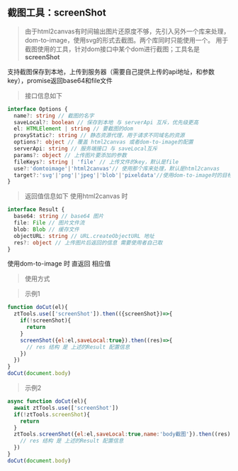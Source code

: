 <!--
 * @Author: xuxueliang
 * @Date: 2021-12-08 16:55:54
 * @LastEditTime: 2023-03-01 14:54:19
 * @LastEditors: xuxueliang
 * @Description: 
-->

## 截图工具：screenShot
> 由于html2canvas有时间输出图片还原度不够，先引入另外一个库来处理，dom-to-image，使用svg的形式去截图。两个库同时只能使用一个。
用于截图使用的工具，针对dom接口中某个dom进行截图；工具名是 **screenShot**

支持截图保存到本地，上传到服务器（需要自己提供上传的api地址，和参数key），promise返回base64和file文件

>接口信息如下

```ts
interface Options {
  name?: string // 截图的名字
  saveLocal?: boolean // 保存到本地 与 serverApi 互斥，优先级更高
  el: HTMLElement | string // 要截图的dom
  proxyStatic?: string // 静态资源代理，用于请求不同域名的资源
  options?: object // 覆盖 html2canvas 或者dom-to-image的配置
  serverApi: string // 服务端接口 与 saveLocal互斥
  params?: object // 上传图片要添加的参数
  fileKeys?: string | 'file' // 上传文件的key，默认是file
  use?:'domtoimage'|'html2canvas'// 使用那个库来处理，默认是html2canvas 
  target?:'svg'|'png'|'jpeg'|'blob'|'pixeldata'//使用dom-to-image时的目标target
}
```

>返回值信息如下
使用html2canvas 时

```ts
interface Result {
  base64: string // base64 图片
  file: File // 图片文件流
  blob: Blob // 缓存文件
  objectURL: string // URL.createObjectURL 地址
  res?: object // 上传图片后返回的信息 需要使用者自己取
}
```
使用dom-to-image 时
直返回 相应值

>使用方式

>示例1

```js
function doCut(el){
  ztTools.use(['screenShot']).then(({screenShot})=>{
    if(!screenShot){
      return
    }
    screenShot({el:el,saveLocal:true}).then((res)=>{
      // res 结构 是 上述的Result 配置信息
    })
  })
}
doCut(document.body)
```

>示例2

```js
async function doCut(el){
  await ztTools.use(['screenShot'])
  if(!ztTools.screenShot){
    return
  }
  ztTools.screenShot({el:el,saveLocal:true,name:'body截图'}).then((res)=>{
    // res 结构 是 上述的Result 配置信息
  })
}
doCut(document.body)
```
